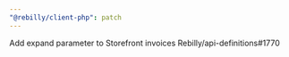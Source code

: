 ```yaml
---
"@rebilly/client-php": patch
---
```


Add expand parameter to Storefront invoices Rebilly/api-definitions#1770
